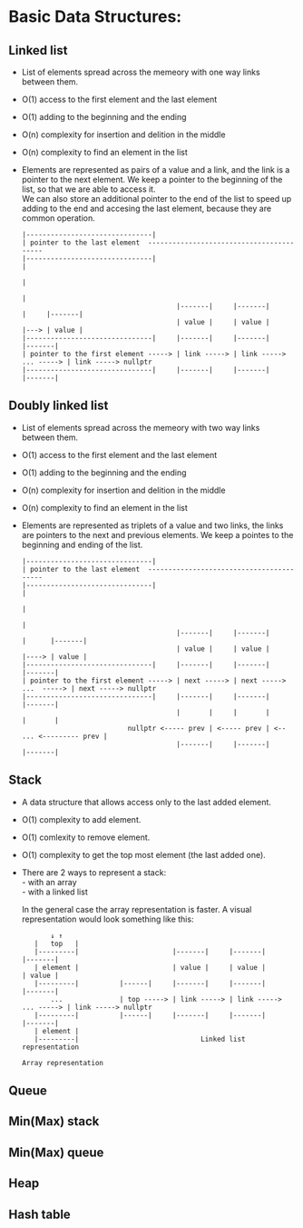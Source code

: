 # Basic Data Structures:

## Linked list
- List of elements spread across the memeory with one way links between them.

- O(1) access to the first element and the last element

- O(1) adding to the beginning and the ending

- O(n) complexity for insertion and delition in the middle

- O(n) complexity to find an element in the list

- <p> Elements are represented as pairs of a value and a link, and the link is a pointer to the next element. We keep a pointer to the beginning of the list, so that we are able to access it.<br>
      We can also store an additional pointer to the end of the list to speed up adding to the end and accesing the last element, because they are common operation. <br>

      |-------------------------------|
      | pointer to the last element  -----------------------------------------
      |-------------------------------|                                      |
                                                                             |
                                                                             |
                                            |-------|     |-------|          |     |-------|
                                            | value |     | value |          |---> | value |
      |-------------------------------|     |-------|     |-------|                |-------|
      | pointer to the first element -----> | link -----> | link -----> ... -----> | link -----> nullptr        
      |-------------------------------|     |-------|     |-------|                |-------|
  </p>

## Doubly linked list
- List of elements spread across the memeory with two way links between them.

- O(1) access to the first element and the last element

- O(1) adding to the beginning and the ending

- O(n) complexity for insertion and delition in the middle

- O(n) complexity to find an element in the list

- <p> Elements are represented as triplets of a value and two links, the links are pointers to the next and previous elements. We keep a pointes to the beginning and ending of the list.<br>

      |-------------------------------|
      | pointer to the last element  -----------------------------------------
      |-------------------------------|                                      |
                                                                             |
                                                                             |
                                            |-------|     |-------|          |      |-------|
                                            | value |     | value |          |----> | value |
      |-------------------------------|     |-------|     |-------|                 |-------|
      | pointer to the first element -----> | next -----> | next -----> ...  -----> | next -----> nullptr        
      |-------------------------------|     |-------|     |-------|                 |-------|
                                            |       |     |       |                 |       |
                                nullptr <----- prev | <----- prev | <-- ... <--------- prev |
                                            |-------|     |-------|                 |-------|
  </p>

## Stack
- A data structure that allows access only to the last added element.

- O(1) complexity to add element.

- O(1) comlexity to remove element.

- O(1) complexity to get the top most element (the last added one).

- <p> There are 2 ways to represent a stack:<br>
      - with an array<br>
      - with a linked list<br>
      
  In the general case the array representation is faster. A visual representation would look something like this:<br>

             ↓ ↑
         |   top   |
         |---------|                       |-------|     |-------|                |-------|
         | element |                       | value |     | value |                | value |
         |---------|          |------|     |-------|     |-------|                |-------|
             ...              | top -----> | link -----> | link -----> ... -----> | link -----> nullptr
         |---------|          |------|     |-------|     |-------|                |-------|          
         | element |
         |---------|                              Linked list representation
      
      Array representation

## Queue

## Min(Max) stack

## Min(Max) queue

## Heap

## Hash table
  

